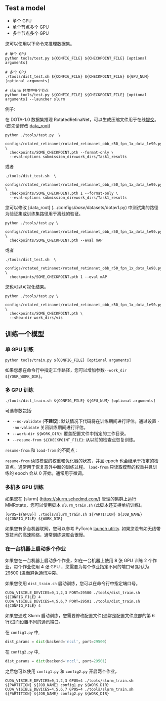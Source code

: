 ## Test a model

- 单个 GPU
- 单个节点多个 GPU
- 多个节点多个 GPU

您可以使用以下命令来推理数据集。

```shell
# 单个 GPU
python tools/test.py ${CONFIG_FILE} ${CHECKPOINT_FILE} [optional arguments]

# 多个 GPU
./tools/dist_test.sh ${CONFIG_FILE} ${CHECKPOINT_FILE} ${GPU_NUM} [optional arguments]

# slurm 环境中多个节点
python tools/test.py ${CONFIG_FILE} ${CHECKPOINT_FILE} [optional arguments] --launcher slurm
```


例子:

在 DOTA-1.0 数据集推理 RotatedRetinaNet，可以生成压缩文件用于在线[提交](https://captain-whu.github.io/DOTA/evaluation.html)。(首先请修改 [data_root](../../configs/_base_/datasets/dotav1.py))
```shell
python ./tools/test.py  \
  configs/rotated_retinanet/rotated_retinanet_obb_r50_fpn_1x_dota_le90.py \
  checkpoints/SOME_CHECKPOINT.pth --format-only \
  --eval-options submission_dir=work_dirs/Task1_results
```
或者
```shell
./tools/dist_test.sh  \
  configs/rotated_retinanet/rotated_retinanet_obb_r50_fpn_1x_dota_le90.py \
  checkpoints/SOME_CHECKPOINT.pth 1 --format-only \
  --eval-options submission_dir=work_dirs/Task1_results
```

您可以修改 [data_root] (.../configs/_base_/datasets/dotav1.py) 中测试集的路径为验证集或训练集路径用于离线的验证。
```shell
python ./tools/test.py \
  configs/rotated_retinanet/rotated_retinanet_obb_r50_fpn_1x_dota_le90.py \
  checkpoints/SOME_CHECKPOINT.pth --eval mAP
```
或者
```shell
./tools/dist_test.sh  \
  configs/rotated_retinanet/rotated_retinanet_obb_r50_fpn_1x_dota_le90.py \
  checkpoints/SOME_CHECKPOINT.pth 1 --eval mAP
```

您也可以可视化结果。
```shell
python ./tools/test.py \
  configs/rotated_retinanet/rotated_retinanet_obb_r50_fpn_1x_dota_le90.py \
  checkpoints/SOME_CHECKPOINT.pth \
  --show-dir work_dirs/vis
```



## 训练一个模型

### 单 GPU 训练

```shell
python tools/train.py ${CONFIG_FILE} [optional arguments]
```

如果您想在命令行中指定工作路径，您可以增加参数`--work_dir ${YOUR_WORK_DIR}`。

### 多 GPU 训练

```shell
./tools/dist_train.sh ${CONFIG_FILE} ${GPU_NUM} [optional arguments]
```

可选参数包括:

- `--no-validate` (**不建议**): 默认情况下代码将在训练期间进行评估。通过设置 `--no-validate` 关闭训练期间进行评估。
- `--work-dir ${WORK_DIR}`: 覆盖配置文件中指定的工作目录。
- `--resume-from ${CHECKPOINT_FILE}`: 从以前的检查点恢复训练。

`resume-from` 和 `load-from` 的不同点：

`resume-from` 读取模型的权重和优化器的状态，并且 epoch 也会继承于指定的检查点。通常用于恢复意外中断的训练过程。
`load-from` 只读取模型的权重并且训练的 epoch 会从 0 开始。通常用于微调。

### 多机多 GPU 训练

如果您在 [slurm] (https://slurm.schedmd.com/) 管理的集群上运行 MMRotate，您可以使用脚本 `slurm_train.sh` (此脚本还支持单机训练)。


```shell
[GPUS=${GPUS}] ./tools/slurm_train.sh ${PARTITION} ${JOB_NAME} ${CONFIG_FILE} ${WORK_DIR}
```

如果您有多台机器联网，您可以参考 PyTorch [launch utility](https://pytorch.org/docs/stable/distributed_deprecated.html#launch-utility).
如果您没有如无线带宽技术的高速网络，通常训练速度会很慢。

### 在一台机器上启动多个作业

如果您在一台机器上启动多个作业，如在一台机器上使用 8 张 GPU 训练 2 个作业，每个作业使用 4 张 GPU ，您需要为每个作业指定不同的端口号(默认为 29500 )进而避免通讯冲突。

如果您使用 `dist_train.sh` 启动训练，您可以在命令行中指定端口号。

```shell
CUDA_VISIBLE_DEVICES=0,1,2,3 PORT=29500 ./tools/dist_train.sh ${CONFIG_FILE} 4
CUDA_VISIBLE_DEVICES=4,5,6,7 PORT=29501 ./tools/dist_train.sh ${CONFIG_FILE} 4
```

如果您通过 Slurm 启动训练，您需要修改配置文件(通常是配置文件底部的第 6 行)进而设置不同的通讯端口。

在 `config1.py` 中,

```python
dist_params = dict(backend='nccl', port=29500)
```

在 `config2.py` 中,

```python
dist_params = dict(backend='nccl', port=29501)
```

之后您可以使用 `config1.py` 和 `config2.py` 开启两个作业。

```shell
CUDA_VISIBLE_DEVICES=0,1,2,3 GPUS=4 ./tools/slurm_train.sh ${PARTITION} ${JOB_NAME} config1.py ${WORK_DIR}
CUDA_VISIBLE_DEVICES=4,5,6,7 GPUS=4 ./tools/slurm_train.sh ${PARTITION} ${JOB_NAME} config2.py ${WORK_DIR}
```
